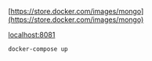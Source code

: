 
[https://store.docker.com/images/mongo](https://store.docker.com/images/mongo)

[localhost:8081](localhost:8081)

`docker-compose up`

